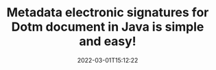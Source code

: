 ---
############################# Static ############################
layout: "auto-gen-signature"
date: 2022-03-01T15:12:22
draft: false
operation: Sign
signaturetype: Metadata
fileformat: Dotm
productName: Java
lang: en
productCode: java
otherformats: pdf doc docx docm dot dotm dotx odt ott rtf xls xlsx xlsm xlsb csv ods ots xltx xltm ppt pptx pps ppsx odp otp potx potm pptm ppsm png jpeg bmp gif tiff svg webp wmf
breadcrumb: Put Metadata signature on Dotm for Java

############################# Head ############################
head_title: "Create Metadata electronic signatures in the Dotm documents with Java"
head_description: "Make Metadata as hidden electronic signatures withint the Dotm documents for Java using a few lines of code. Use the GroupDocs Document Signature API to e-sign your business documents and files with Metadata information."

############################# Header ############################
title: "Metadata electronic signatures for Dotm document in Java is simple and easy!"
description: "eSign your Dotm documents and contracts with the hidden Metadata. Generate Metadata for image, Words, PDF, Excel and Presentation quick, easy and simple with few lines of code to set up options.!"
bg_image: "https://cms.admin.containerize.com/templates/aspose/App_Themes/V3/images/bg/header1.png"
bg_overlay: false
button:
    enable: true

############################# SubMenu ############################
submenu:
    enable: true

    left:
        img_alt: "GroupDocs.Signature for Java"
        image: "https://cms.admin.containerize.com/templates/groupdocs/images/product-logos/90x90-noborder/groupdocs-signature-java.png"
        product: "GroupDocs.Signature"
        platform: "Java"



############################# About ############################
about:
    enable: true
    title: "About GroupDocs.Signature for Java API"
    content: |
        [GroupDocs.Signature for Java](https://products.groupdocs.com/signature/java/) is a advanced .NET API to e-sign documents with digital signatures using QR Code. Users can generate QR code to download it, share over the social media as image. The signed document can be scanned with API or simply over the mobile camera! Sign electronically your business contracts and official documents with adding QR Code signature and manipulate it. Any QR Code signature will contains unique custom information to identifies the signer or authorizes the document. Also the QR Code content can be encrypted and decrypted with personal keys programitically. That allows many posibilities to share sensetive data inside the public documents. After the signing user can update, verify, remove, preview and search for the Barcodes within PDF, Microsoft Word, Excel worksheets, PowerPoint presentations, Adobe Photoshop, metafiles and image file formats, with additional support for customizing signature properties as needed.
    

overview:
    enable: true
    title: "Overview API"
    content: |
        Sign your Dotm files with Metadata signatures using Java easily. You can use just a couple of Java code lines in any platform of your choice like - Windows, Linux, macOS.
        You can put Metadata on Dotm file in a very convenient way and for free. Besides that it is possible to sign Dotm files using advanced Metadata options. 
        
        There are a lot of options features to sign Dotm which you may use for your purposes:

        * Metadata position on the page can be set up as absolutely as relatively;;
        * One Metadata signature may be placed on specified pages of multi-page documents;;
        * A lot of additional signature features like color, size, border etc. are available..
        
        There are also saving options for signed Dotm file:

        * after signing file might be saved with other supported format;
        * furthermore file can be encrypted with password or saved to memory stream.

        Signing Dotm files with Metadata provides vast amount opportunities for users. Moreover there is no need for any additional software installed - like MS Office, Open Office, Adobe Acrobat Reader etc.


############################# Steps ############################
steps:
    enable: true
    title_left: "Steps to sign Dotm with Metadata in Java"
    content_left: |
        [GroupDocs.Signature for Java](https://products.groupdocs.com/signature/java/) provides ability to sign Dotm documents with Metadata signatures quick and easily.
        
        * Create an instance of Signature class providing Dotm file supposed to signing as path or memory stream
        * Instantiate SignOptions class and set all demanded data.
        * Invoke the Signature.Sign passing output Dotm file or memory stream

    title_right: "System Requirements"
    content_right: |
        Documents signing with GroupDocs.Signature for Java can be performed in just a few simple steps. Our APIs are supported on all major platforms and operating systems. Before executing the code below, make sure you have the following prerequisites installed on your system.

        * Operating systems: Microsoft Windows, Linux, MacOS
        * Development environments: NetBeans, Intellij IDEA, Eclipse, etc.
        * Java runtime: J2SE 6.0 and above
        * Get the latest GroupDocs.Signature for Java from [Maven](https://repository.groupdocs.com/webapp/#/artifacts/browse/tree/General/repo/com/groupdocs/groupdocs-signature)
         
    code: |
        ```java    
        //word
        // Set up input Dotm file
        string filePath = "input.dotm";
        // Set up output file
        string outputFilePath = "output.dotm";

        // Instantiate Signature for input file
        Signature signature = new Signature(filePath);

        // create barcode option with predefined barcode text
        BarcodeSignOptions options = new BarcodeSignOptions("John Smith");

        // set signature position
        options.setLeft(50);
        options.setTop(50);
        options.setWidth(200);
        options.setHeight(50);

        // sign Dotm document
        SignResult result = signature.sign(outputFilePath, options);

        ```

############################# Demos ############################
demos:
    enable: true
    title: "Signing Dotm documents with Metadata Live Demo"
    content: |
       Sign Dotm file with Metadata signature right now by visiting the [GroupDocs.Signature App](https://products.groupdocs.app/signature/family) website. Free online demo waiting for you.          

############################# More Formats ############################
more_formats:
    enable: true
    title: "Signing Other Document Formats with Metadata using Java"
    content: |
        Java Metadata signatures management API for documents and images. Add Metadata signatures to some of the popular file formats as stated below.
    format: 
       
       
back_to_top:
    enable: true
---